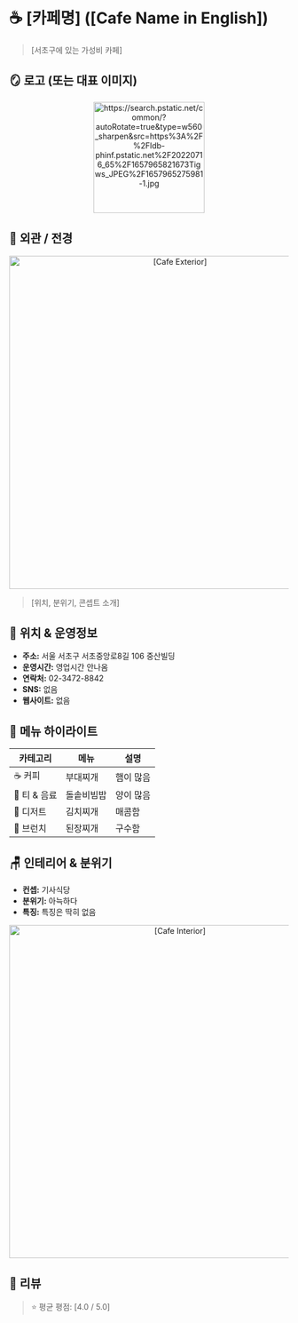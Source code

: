 # ☕ [카페명] ([Cafe Name in English])

> [서초구에 있는 가성비 카페]

## 🪞 로고 (또는 대표 이미지)


<p align="center">
  <img src="[이미지 URL]"alt="https://search.pstatic.net/common/?autoRotate=true&type=w560_sharpen&src=https%3A%2F%2Fldb-phinf.pstatic.net%2F20220716_65%2F1657965821673Tigws_JPEG%2F1657965275981-1.jpg" width="200"/>
</p>

## 🌇 외관 / 전경

<p align="center">
  <img src="[전경 이미지 URL]" alt="[Cafe Exterior]" width="600"/>
</p>

> [위치, 분위기, 콘셉트 소개]

## 📍 위치 & 운영정보

- **주소:** 서울 서초구 서초중앙로8길 106 중산빌딩
- **운영시간:** 영업시간 안나옴
- **연락처:** 02-3472-8842 
- **SNS:** 없음
- **웹사이트:** 없음

## 🍰 메뉴 하이라이트

| 카테고리 | 메뉴 | 설명 |
|-----------|--------|------|
| ☕ 커피 | 부대찌개 | 햄이 많음 |
| 🍵 티 & 음료 | 돌솥비빔밥 | 양이 많음 |
| 🍮 디저트 | 김치찌개 | 매콤함 |
| 🥐 브런치 | 된장찌개 | 구수함 |

## 🪑 인테리어 & 분위기

- **컨셉:** 기사식당
- **분위기:** 아늑하다
- **특징:** 특징은 딱히 없음

<p align="center">
  <img src="[인테리어 이미지 URL]" alt="[Cafe Interior]" width="600"/>
</p>

## 📝 리뷰

> ⭐ 평균 평점: [4.0 / 5.0]

